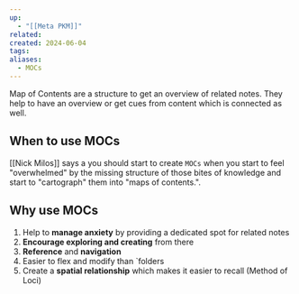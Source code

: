 ```yaml
---
up:
  - "[[Meta PKM]]"
related: 
created: 2024-06-04
tags: 
aliases:
  - MOCs
---
```

Map of Contents are a structure to get an overview of related notes. They help to have an overview or get cues from content which is connected as well. 

## When to use MOCs

[[Nick Milos]] says a you should start to create `MOCs` when you start to feel "overwhelmed" by the missing structure of those bites of knowledge and start to "cartograph" them into "maps of contents.".

## Why use MOCs
1. Help to **manage anxiety** by providing a dedicated spot for related notes 
2. **Encourage exploring and creating** from there
3. **Reference** and **navigation**
4. Easier to flex and modify than `folders 
5. Create a **spatial relationship** which makes it easier to recall (Method of Loci)